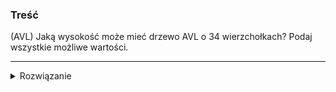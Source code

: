### Treść
(AVL)
Jaką wysokość może mieć drzewo AVL o 34 wierzchołkach? Podaj wszystkie możliwe wartości.

------
<details><summary>Rozwiązanie</summary>
<p>

Załóżmy, że AVL dla n = 1 ma h = 1

wtedy minimalna wysokość będzie dla pełnego drzewa kolejno: 

| h | 1 | 2   | 3   | 4    | 5     | 6     |
|---|---|-----|-----|------|-------|-------|
| n | 1 | 2-3 | 4-7 | 8-15 | 16-31 | 32-63 |

zdefiniujmy drzewo o maksymalnej wysokości i:
F_i
aby zachować warunek drzewa AVL, konieczne jest:
|h(l) - h(r)| <=1

bso załóżmy, że h(l) <= h(r)
wtedy maksymalnym poddrzewem l = F_i-2, a r = F_i-1\
$h(F_i) = h(F_{i-1}) + h(F_{i-2}) + 1$ (korzeń) 
dla i>2:\
f1 = 1, 
f2 = 2
| h | 1 | 2   | 3   | 4    | 5     | 6     | 7     | 8    |
|---|---|-----|-----|------|-------|-------|-------|------|
| n | 1 | 2-3 | 4-6 | 7-11 | 12-19 | 20-32 | 33-53 | 54-? |

czyli max wysokość to 7